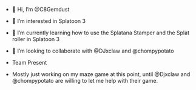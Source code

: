 - 👋 Hi, I’m @C8Gemdust
- 👀 I’m interested in Splatoon 3
- 🌱 I’m currently learning how to use the Splatana Stamper and the Splat roller in Splatoon 3
- 💞️ I’m looking to collaborate with @DJxclaw and @chompypotato
- Team Present

- Mostly just working on my maze game at this point, until @Djxclaw and @chompypotato are willing to let me help with their game.
  


<!---
C8Gemdust/C8Gemdust is a ✨ special ✨ repository because its `README.md` (this file) appears on your GitHub profile.
You can click the Preview link to take a look at your changes.
--->
